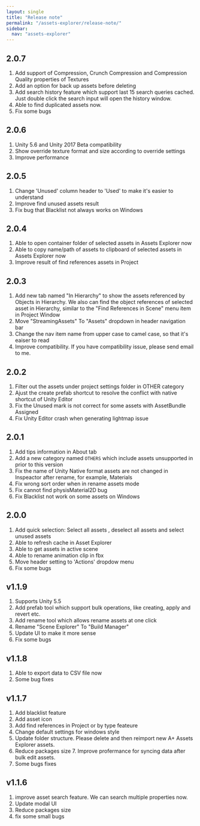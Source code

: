 ```yaml
---
layout: single
title: "Release note"
permalink: "/assets-explorer/release-note/"
sidebar:
  nav: "assets-explorer"
---
```


## __2.0.7__
1. Add support of Compression, Crunch Compression and Compression Quality properties of Textures
2. Add an option for back up assets before deleting 
3. Add search history feature which support last 15 search queries cached. Just double click the search input will open the history window.
4. Able to find duplicated assets now.
5. Fix some bugs

## __2.0.6__

1. Unity 5.6 and Unity 2017 Beta compatibility 
2. Show override texture format and size according to override settings
3. Improve performance

## __2.0.5__

1. Change 'Unused' column header to 'Used' to make it's easier to understand 
2. Improve find unused assets result 
3. Fix bug that Blacklist not always works on Windows 

## __2.0.4__

1. Able to open container folder of selected assets in Assets Explorer now 
2. Able to copy name/path of assets to clipboard of selected assets in Assets Explorer now 
3. Improve result of find references assets in Project 

## __2.0.3__ 

1. Add new tab named "In Hierarchy" to show the assets referenced by Objects in Hierarchy. We also can find the object references of selected asset in Hierarchy, similar to the "Find References in Scene" menu item in Project Window 
2. Move "StreamingAssets" To "Assets" dropdown in header navigation bar 
3. Change the nav item name from upper case to camel case, so that it's eaiser to read 
4. Improve compatibility. If you have compatibility issue, please send email to me. 

## __2.0.2__

1. Filter out the assets under project settings folder in OTHER category 
2. Ajust the create prefab shortcut to resolve the conflict with native shortcut of Unity Editor 
3. Fix the Unused mark is not correct for some assets with AssetBundle Assigned 
4. Fix Unity Editor crash when generating lightmap issue

## __2.0.1__

1. Add tips information in About tab 
2. Add a new category named `OTHERS` which include assets unsupported in prior to this version 
3. Fix the name of Unity Native format assets are not changed in Inspeactor after rename, for example, Materials 
4. Fix wrong sort order when in rename assets mode 
5. Fix cannot find physisMaterial2D bug 
6. Fix Blacklist not work on some assets on Windows

## __2.0.0__

1. Add quick selection: Select all assets , deselect all assets and select unused assets 
2. Able to refresh cache in Asset Explorer 
3. Able to get assets in active scene 
4. Able to rename animation clip in fbx 
5. Move header setting to 'Actions' dropdow menu 
6. Fix some bugs 


## __v1.1.9__

1. Supports Unity 5.5 
2. Add prefab tool which support bulk operations, like creating, apply and revert etc. 
3. Add rename tool which allows rename assets at one click 
4. Rename "Scene Explorer" To "Build Manager" 
5. Update UI to make it more sense 
6. Fix some bugs

## __v1.1.8__

1. Able to export data to CSV file now 
2. Some bug fixes

## __v1.1.7__

1. Add blacklist feature 
2. Add asset icon 
3. Add find references in Project or by type feateure 
4. Change default settings for windows style 
5. Update folder structure. Please delete and then reimport new A+ Assets Explorer assets. 
6. Reduce packages size 7. Improve profermance for syncing data after bulk edit assets. 
7. Some bugs fixes

## __v1.1.6__

1. improve asset search feature. We can search multiple properties now. 
2. Update modal UI 
3. Reduce packages size 
4. fix some small bugs